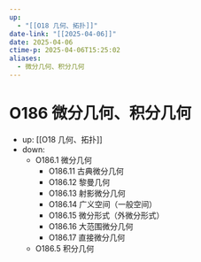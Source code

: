 ```yaml
---
up:
  - "[[O18 几何、拓扑]]"
date-link: "[[2025-04-06]]"
date: 2025-04-06
ctime-p: 2025-04-06T15:25:02
aliases:
  - 微分几何、积分几何
---
```


# O186 微分几何、积分几何

- up: [[O18 几何、拓扑]]
- down:	
	- O186.1 微分几何
		- O186.11 古典微分几何
		- O186.12 黎曼几何
		- O186.13 射影微分几何
		- O186.14 广义空间（一般空间）
		- O186.15 微分形式（外微分形式）
		- O186.16 大范围微分几何
		- O186.17 直接微分几何
	- O186.5 积分几何
	
